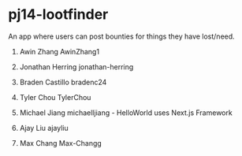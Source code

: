 # pj14-lootfinder
An app where users can post bounties for things they have lost/need.

1. Awin Zhang AwinZhang1

1. Jonathan Herring jonathan-herring

1. Braden Castillo bradenc24

1. Tyler Chou TylerChou

1. Michael Jiang michaelljiang - HelloWorld uses Next.js Framework

1. Ajay Liu ajayliu

1. Max Chang Max-Changg
